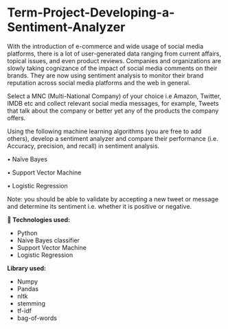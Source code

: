 # Term-Project-Developing-a-Sentiment-Analyzer

With the introduction of e-commerce and wide usage of social media platforms, there is a lot of user-generated data ranging from current affairs, topical issues, and even product reviews. Companies and organizations are slowly taking cognizance of the impact of social media comments on their brands. They are now using sentiment analysis to monitor their brand reputation across social media platforms and the web in general.

Select a MNC (Multi-National Company) of your choice i.e Amazon, Twitter, IMDB etc and collect relevant social media messages, for example, Tweets that talk about the company or better yet any of the products the company offers.

Using the following machine learning algorithms (you are free to add others), develop a sentiment analyzer and compare their performance (i.e. Accuracy, precision, and recall) in sentiment analysis.

  • Naïve Bayes
  
  • Support Vector Machine
  
  • Logistic Regression
  
Note: you should be able to validate by accepting a new tweet or message and determine its
sentiment i.e. whether it is positive or negative.

**🔧 Technologies used:**

- Python
- Naive Bayes classifier
- Support Vector Machine
- Logistic Regression

**Library used:**

- Numpy
- Pandas
- nltk
- stemming
- tf-idf
- bag-of-words
